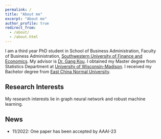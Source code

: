 ```yaml
---
permalink: /
title: "About me"
excerpt: "About me"
author_profile: true
redirect_from: 
  - /about/
  - /about.html
---
```


I am a third year PhD student in School of Business Administration, Faculty of Business Administration, [Southwestern University of Finance and Economics](https://www.swufe.edu.cn/). My advisor is [Dr. Gang Kou](https://www.researchgate.net/profile/Gang-Kou-2). I obtained my Master degree from Statistics Department at [University of Wisconsin-Madison](https://www.wisc.edu/). I received my Bachelor degree from [East China Normal University](https://www.ecnu.edu.cn/).

## Research Interests
My research interests lie in graph neural network and robust machine learning.

## News
* 11/2022: One paper has been accepted by AAAI-23
